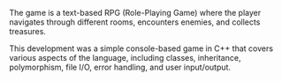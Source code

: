 The game is a text-based RPG (Role-Playing Game) where the player navigates through different rooms, encounters enemies, and collects treasures.

This development was a simple console-based game in C++ that covers various aspects of the language, including classes, inheritance, polymorphism, file I/O, error handling, and user input/output.
